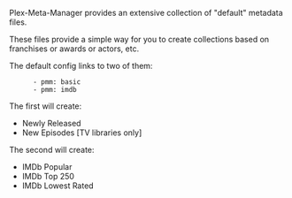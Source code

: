 Plex-Meta-Manager provides an extensive collection of "default" metadata files.

These files provide a simple way for you to create collections based on franchises or awards or actors, etc.

The default config links to two of them:

```
      - pmm: basic
      - pmm: imdb
```

The first will create:

  - Newly Released
  - New Episodes [TV libraries only]

The second will create:

  - IMDb Popular
  - IMDb Top 250
  - IMDb Lowest Rated
